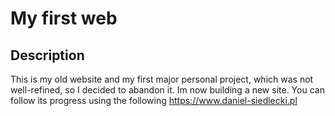 # My first web

## Description

This is my old website and my first major personal project, which was not well-refined, so I decided to abandon it.
Im now building a new site. You can follow its progress using the following https://www.daniel-siedlecki.pl 
